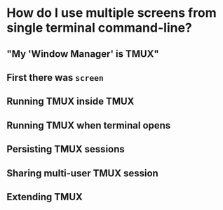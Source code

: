 # How do I use multiple screens from single terminal command-line?

## "My 'Window Manager' is TMUX"

## First there was `screen`

## Running TMUX inside TMUX

## Running TMUX when terminal opens

## Persisting TMUX sessions

## Sharing multi-user TMUX session

## Extending TMUX

